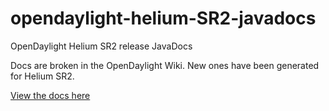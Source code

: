 # opendaylight-helium-SR2-javadocs
OpenDaylight Helium SR2 release JavaDocs

Docs are broken in the OpenDaylight Wiki. New ones have been generated for Helium SR2.

[View the docs here](https://github.com/RickardZrinski/opendaylight-helium-SR2-javadocs/)
